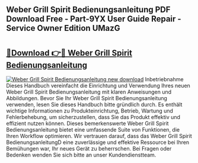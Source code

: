 ## Weber Grill Spirit Bedienungsanleitung PDF Download Free - Part-9YX User Guide Repair - Service Owner Edition UMazG

# <h2><a href="http://df1977.blite.top/?on=Weber+Grill+Spirit+Bedienungsanleitung">🔗Download 👉🔴 Weber Grill Spirit Bedienungsanleitung</a></h2>

[![Weber Grill Spirit Bedienungsanleitung new download](https://i.imgur.com/lujVjoI.png)](http://df1977.blite.top/?on=Weber+Grill+Spirit+Bedienungsanleitung)
Inbetriebnahme Dieses Handbuch vereinfacht die Einrichtung und Verwendung Ihres neuen Weber Grill Spirit Bedienungsanleitung mit klaren Anweisungen und Abbildungen. Bevor Sie Ihr Weber Grill Spirit Bedienungsanleitung verwenden, lesen Sie dieses Handbuch bitte gründlich durch. Es enthält wichtige Informationen zu Produkteinrichtung, Betrieb, Wartung und Fehlerbehebung, um sicherzustellen, dass Sie das Produkt effektiv und effizient nutzen können. Dieses bemerkenswerte Weber Grill Spirit Bedienungsanleitung bietet eine umfassende Suite von Funktionen, die Ihren Workflow optimieren. Wir vertrauen darauf, dass das Weber Grill Spirit BedienungsanleitungD eine zuverlässige und effektive Ressource bei Ihren Bemühungen war, Ihr neues Gerät zu beherrschen. Bei Fragen oder Bedenken wenden Sie sich bitte an unser Kundendienstteam.
